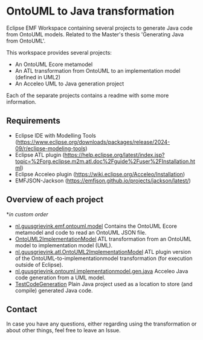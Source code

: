 # OntoUML to Java transformation

Eclipse EMF Workspace containing several projects to generate Java code from OntoUML models.
Related to the Master's thesis 'Generating Java from OntoUML'.

This workspace provides several projects:
- An OntoUML Ecore metamodel
- An ATL transformation from OntoUML to an implementation model (defined in UML2)
- An Acceleo UML to Java generation project

Each of the separate projects contains a readme with some more information.

## Requirements
- Eclipse IDE with Modelling Tools (https://www.eclipse.org/downloads/packages/release/2024-09/r/eclipse-modeling-tools)
- Eclipse ATL plugin (https://help.eclipse.org/latest/index.jsp?topic=%2Forg.eclipse.m2m.atl.doc%2Fguide%2Fuser%2FInstallation.html)
- Eclipse Acceleo plugin (https://wiki.eclipse.org/Acceleo/Installation)
- EMFJSON-Jackson (https://emfjson.github.io/projects/jackson/latest/)

## Overview of each project
\**in custom order*

- [nl.guusgrievink.emf.ontouml.model](nl.guusgrievink.emf.ontouml.model/readme.md)
    Contains the OntoUML Ecore metamodel and code to read an OntoUML JSON file.
- [OntoUML2ImplementationModel](OntoUML2ImplementationModel/readme.md)
    ATL transformation from an OntoUML model to implementation model (UML).
- [nl.guusgrievink.atl.OntoUML2ImplementationModel](nl.guusgrievink.atl.OntoUML2ImplementationModel/readme.md)
    ATL plugin version of the OntoUML-to-implementationmodel transformation (for execution outside of Eclipse).
- [nl.guusgrievink.ontouml.implementationmodel.gen.java](nl.guusgrievink.ontouml.implementationmodel.gen.java/readme.md)
    Acceleo Java code generation from a UML model.
- [TestCodeGeneration](TestCodeGeneration/readme.md) Plain Java project used as a location to store (and compile) generated Java code. 

## Contact

In case you have any questions, either regarding using the transformation or about other things, feel free to leave an Issue.


